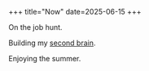 +++
title="Now"
date=2025-06-15
+++

On the job hunt.

Building my [second brain](/blog/kakkosaivojen-rakentaminen/).

Enjoying the summer.